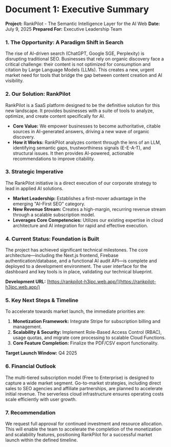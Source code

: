 # Document 1: Executive Summary

**Project:** RankPilot - The Semantic Intelligence Layer for the AI Web
**Date:** July 9, 2025
**Prepared For:** Executive Leadership Team

### 1. The Opportunity: A Paradigm Shift in Search

The rise of AI-driven search (ChatGPT, Google SGE, Perplexity) is disrupting traditional SEO. Businesses that rely on organic discovery face a critical challenge: their content is not optimized for consumption and citation by Large Language Models (LLMs). This creates a new, urgent market need for tools that bridge the gap between content creation and AI visibility.

### 2. Our Solution: RankPilot

RankPilot is a SaaS platform designed to be the definitive solution for this new landscape. It provides businesses with a suite of tools to analyze, optimize, and create content specifically for AI.

*   **Core Value:** We empower businesses to become authoritative, citable sources in AI-generated answers, driving a new wave of organic discovery.
*   **How it Works:** RankPilot analyzes content through the lens of an LLM, identifying semantic gaps, trustworthiness signals (E-E-A-T), and structural issues. It then provides AI-powered, actionable recommendations to improve citability.

### 3. Strategic Imperative

The RankPilot initiative is a direct execution of our corporate strategy to lead in applied AI solutions.

*   **Market Leadership:** Establishes a first-mover advantage in the emerging "AI-First SEO" category.
*   **New Revenue Stream:** Creates a high-margin, recurring revenue stream through a scalable subscription model.
*   **Leverages Core Competencies:** Utilizes our existing expertise in cloud architecture and AI integration for rapid and effective execution.

### 4. Current Status: Foundation is Built

The project has achieved significant technical milestones. The core architecture—including the Next.js frontend, Firebase authentication/database, and a functional AI audit API—is complete and deployed to a development environment. The user interface for the dashboard and key tools is in place, validating our technical blueprint.

**Development URL:** [https://rankpilot-h3jpc.web.app/](https://rankpilot-h3jpc.web.app/)

### 5. Key Next Steps & Timeline

To accelerate towards market launch, the immediate priorities are:

1.  **Monetization Framework:** Integrate Stripe for subscription billing and management.
2.  **Scalability & Security:** Implement Role-Based Access Control (RBAC), usage quotas, and migrate core processing to scalable Cloud Functions.
3.  **Core Feature Completion:** Finalize the PDF/CSV export functionality.

**Target Launch Window:** Q4 2025

### 6. Financial Outlook

The multi-tiered subscription model (Free to Enterprise) is designed to capture a wide market segment. Go-to-market strategies, including direct sales to SEO agencies and affiliate partnerships, are planned to accelerate initial revenue. The serverless cloud infrastructure ensures operating costs scale efficiently with user growth.

### 7. Recommendation

We request full approval for continued investment and resource allocation. This will enable the team to accelerate the completion of the monetization and scalability features, positioning RankPilot for a successful market launch within the defined timeline.